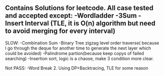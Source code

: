 Contains Solutions for leetcode. All case tested and accepted except:
-Wordladder
-3Sum
-Insert Interval (TLE, it is O(n) algorithm but need to avoid merging for every interval)
-


SLOW:
-Combination Sum
-Binary Tree zigzag level order traverse( because I go through the deque for another time to generate the next layer which could be avoided)
-Palindrome partion(because keep copys of failed searching)
-Insertion sort, logic is a chaose, make 3 condition more clear.

Not PASS:
-Word Break 2. Using DP+Backtracing, TLE for some reason
